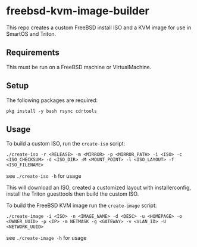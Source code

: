 # freebsd-kvm-image-builder

This repo creates a custom FreeBSD install ISO and a KVM image for use in SmartOS and Triton.

## Requirements

This must be run on a FreeBSD machine or VirtualMachine.

## Setup

The following packages are required:

```
pkg install -y bash rsync cdrtools
```

## Usage

To build a custom ISO, run the `create-iso` script:


```
./create-iso -r <RELEASE> -m <MIRROR> -p <MIRROR_PATH> -i <ISO> -c <ISO_CHECKSUM> -d <ISO_DIR> -M <MOUNT_POINT> -l <ISO_LAYOUT> -f <ISO_FILENAME>
```

see `./create-iso -h` for usage

This will download an ISO, created a customized layout with installerconfig, install the Triton guesttools then build the custom ISO.

To build the FreeBSD KVM image run the `create-image` script:

```
./create-image -i <ISO> -n <IMAGE_NAME> -d <DESC> -u <HOMEPAGE> -o <OWNER_UUID> -p <IP> -m NETMASK -g <GATEWAY> -v <VLAN_ID> -U <NETWORK_UUID>
```

see `./create-image -h` for usage
